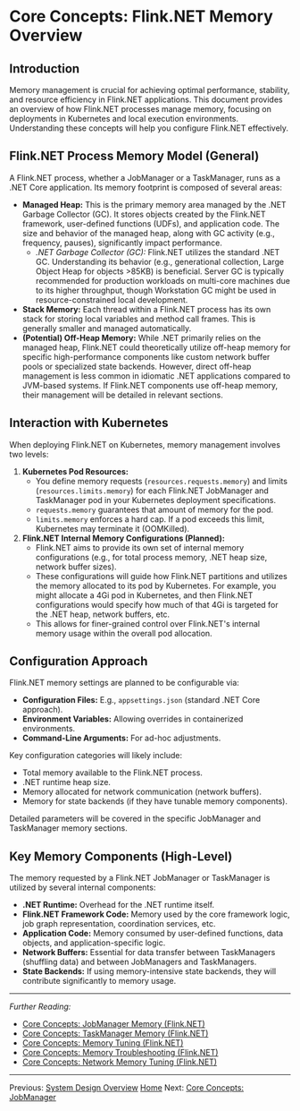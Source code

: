 # Core Concepts: Flink.NET Memory Overview

## Introduction

Memory management is crucial for achieving optimal performance, stability, and resource efficiency in Flink.NET applications. This document provides an overview of how Flink.NET processes manage memory, focusing on deployments in Kubernetes and local execution environments. Understanding these concepts will help you configure Flink.NET effectively.

## Flink.NET Process Memory Model (General)

A Flink.NET process, whether a JobManager or a TaskManager, runs as a .NET Core application. Its memory footprint is composed of several areas:

*   **Managed Heap:** This is the primary memory area managed by the .NET Garbage Collector (GC). It stores objects created by the Flink.NET framework, user-defined functions (UDFs), and application code. The size and behavior of the managed heap, along with GC activity (e.g., frequency, pauses), significantly impact performance.
    *   *.NET Garbage Collector (GC):* Flink.NET utilizes the standard .NET GC. Understanding its behavior (e.g., generational collection, Large Object Heap for objects >85KB) is beneficial. Server GC is typically recommended for production workloads on multi-core machines due to its higher throughput, though Workstation GC might be used in resource-constrained local development.
*   **Stack Memory:** Each thread within a Flink.NET process has its own stack for storing local variables and method call frames. This is generally smaller and managed automatically.
*   **(Potential) Off-Heap Memory:** While .NET primarily relies on the managed heap, Flink.NET could theoretically utilize off-heap memory for specific high-performance components like custom network buffer pools or specialized state backends. However, direct off-heap management is less common in idiomatic .NET applications compared to JVM-based systems. If Flink.NET components use off-heap memory, their management will be detailed in relevant sections.

## Interaction with Kubernetes

When deploying Flink.NET on Kubernetes, memory management involves two levels:

1.  **Kubernetes Pod Resources:**
    *   You define memory requests (`resources.requests.memory`) and limits (`resources.limits.memory`) for each Flink.NET JobManager and TaskManager pod in your Kubernetes deployment specifications.
    *   `requests.memory` guarantees that amount of memory for the pod.
    *   `limits.memory` enforces a hard cap. If a pod exceeds this limit, Kubernetes may terminate it (OOMKilled).
2.  **Flink.NET Internal Memory Configurations (Planned):**
    *   Flink.NET aims to provide its own set of internal memory configurations (e.g., for total process memory, .NET heap size, network buffer sizes).
    *   These configurations will guide how Flink.NET partitions and utilizes the memory allocated to its pod by Kubernetes. For example, you might allocate a 4Gi pod in Kubernetes, and then Flink.NET configurations would specify how much of that 4Gi is targeted for the .NET heap, network buffers, etc.
    *   This allows for finer-grained control over Flink.NET's internal memory usage within the overall pod allocation.

## Configuration Approach

Flink.NET memory settings are planned to be configurable via:

*   **Configuration Files:** E.g., `appsettings.json` (standard .NET Core approach).
*   **Environment Variables:** Allowing overrides in containerized environments.
*   **Command-Line Arguments:** For ad-hoc adjustments.

Key configuration categories will likely include:
*   Total memory available to the Flink.NET process.
*   .NET runtime heap size.
*   Memory allocated for network communication (network buffers).
*   Memory for state backends (if they have tunable memory components).

Detailed parameters will be covered in the specific JobManager and TaskManager memory sections.

## Key Memory Components (High-Level)

The memory requested by a Flink.NET JobManager or TaskManager is utilized by several internal components:

*   **.NET Runtime:** Overhead for the .NET runtime itself.
*   **Flink.NET Framework Code:** Memory used by the core framework logic, job graph representation, coordination services, etc.
*   **Application Code:** Memory consumed by user-defined functions, data objects, and application-specific logic.
*   **Network Buffers:** Essential for data transfer between TaskManagers (shuffling data) and between JobManagers and TaskManagers.
*   **State Backends:** If using memory-intensive state backends, they will contribute significantly to memory usage.

---

*Further Reading:*
*   [Core Concepts: JobManager Memory (Flink.NET)](./Core-Concepts-Memory-JobManager.md)
*   [Core Concepts: TaskManager Memory (Flink.NET)](./Core-Concepts-Memory-TaskManager.md)
*   [Core Concepts: Memory Tuning (Flink.NET)](./Core-Concepts-Memory-Tuning.md)
*   [Core Concepts: Memory Troubleshooting (Flink.NET)](./Core-Concepts-Memory-Troubleshooting.md)
*   [Core Concepts: Network Memory Tuning (Flink.NET)](./Core-Concepts-Memory-Network.md)

---
Previous: [System Design Overview](./System-Design-Overview.md)
[Home](https://github.com/devstress/FLINK.NET/blob/main/docs/wiki/Wiki-Structure-Outline.md)
Next: [Core Concepts: JobManager](./Core-Concepts-JobManager.md)
